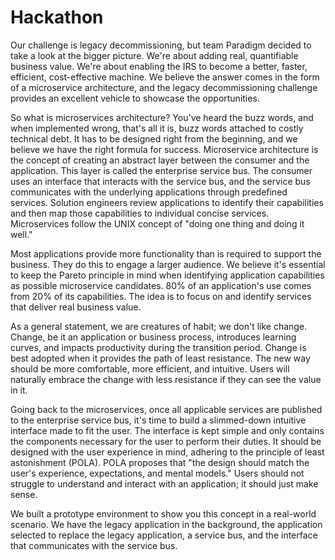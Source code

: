 # Hackathon

Our challenge is legacy decommissioning, but team Paradigm decided to take a look at the bigger picture. We're about adding real, quantifiable business value. We're about enabling the IRS to become a better, faster, efficient, cost-effective machine. We believe the answer comes in the form of a microservice architecture, and the legacy decommissioning challenge provides an excellent vehicle to showcase the opportunities.

So what is microservices architecture? You've heard the buzz words, and when implemented wrong, that's all it is, buzz words attached to costly technical debt. It has to be designed right from the beginning, and we believe we have the right formula for success. Microservice architecture is the concept of creating an abstract layer between the consumer and the application. This layer is called the enterprise service bus. The consumer uses an interface that interacts with the service bus, and the service bus communicates with the underlying applications through predefined services. Solution engineers review applications to identify their capabilities and then map those capabilities to individual concise services. Microservices follow the UNIX concept of "doing one thing and doing it well."

Most applications provide more functionality than is required to support the business. They do this to engage a larger audience. We believe it's essential to keep the Pareto principle in mind when identifying application capabilities as possible microservice candidates. 80% of an application's use comes from 20% of its capabilities. The idea is to focus on and identify services that deliver real business value.

As a general statement, we are creatures of habit; we don't like change.
Change, be it an application or business process, introduces learning curves, and impacts productivity during the transition period. Change is best adopted when it provides the path of least resistance. The new way should be more comfortable, more efficient, and intuitive. Users will naturally embrace the change with less resistance if they can see the value in it.

Going back to the microservices, once all applicable services are published to the enterprise service bus, it's time to build a slimmed-down intuitive interface made to fit the user. The interface is kept simple and only contains the components necessary for the user to perform their duties. It should be designed with the user experience in mind, adhering to the principle of least astonishment (POLA). POLA proposes that "the design should match the user's experience, expectations, and mental models." Users should not struggle to understand and interact with an application; it should just make sense.

We built a prototype environment to show you this concept in a real-world scenario. We have the legacy application in the background, the application selected to replace the legacy application, a service bus, and the interface that communicates with the service bus.
